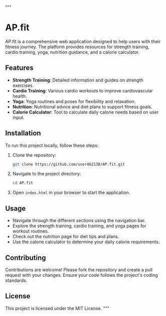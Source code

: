 """
# AP.fit

AP.fit is a comprehensive web application designed to help users with their fitness journey. The platform provides resources for strength training, cardio training, yoga, nutrition guidance, and a calorie calculator.

## Features

- **Strength Training**: Detailed information and guides on strength exercises.
- **Cardio Training**: Various cardio workouts to improve cardiovascular health.
- **Yoga**: Yoga routines and poses for flexibility and relaxation.
- **Nutrition**: Nutritional advice and diet plans to support fitness goals.
- **Calorie Calculator**: Tool to calculate daily calorie needs based on user input.

## Installation

To run this project locally, follow these steps:

1. Clone the repository:
    ```bash
    git clone https://github.com/user462138/AP.fit.git
    ```
2. Navigate to the project directory:
    ```bash
    cd AP.fit
    ```
3. Open `index.html` in your browser to start the application.

## Usage

- Navigate through the different sections using the navigation bar.
- Explore the strength training, cardio training, and yoga pages for workout routines.
- Check out the nutrition page for diet tips and plans.
- Use the calorie calculator to determine your daily calorie requirements.

## Contributing

Contributions are welcome! Please fork the repository and create a pull request with your changes. Ensure your code follows the project's coding standards.

## License

This project is licensed under the MIT License.
"""